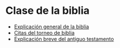 # Clase de la biblia
 - [Explicación general de la biblia](clase-de-bibilia)
 - [Citas del torneo de biblia](citas-torneo)
 - [Explicación breve del antiguo testamento](antiguo-testamento)